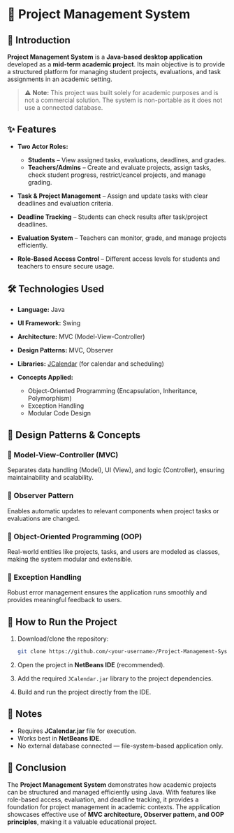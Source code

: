 # 📂 Project Management System

## 📖 Introduction

**Project Management System** is a **Java-based desktop application** developed as a **mid-term academic project**. Its main objective is to provide a structured platform for managing student projects, evaluations, and task assignments in an academic setting.

> ⚠️ **Note:** This project was built solely for academic purposes and is not a commercial solution. The system is non-portable as it does not use a connected database.

## ✨ Features

* **Two Actor Roles:**

  * **Students** – View assigned tasks, evaluations, deadlines, and grades.
  * **Teachers/Admins** – Create and evaluate projects, assign tasks, check student progress, restrict/cancel projects, and manage grading.
* **Task & Project Management** – Assign and update tasks with clear deadlines and evaluation criteria.
* **Deadline Tracking** – Students can check results after task/project deadlines.
* **Evaluation System** – Teachers can monitor, grade, and manage projects efficiently.
* **Role-Based Access Control** – Different access levels for students and teachers to ensure secure usage.

## 🛠️ Technologies Used

* **Language:** Java
* **UI Framework:** Swing
* **Architecture:** MVC (Model-View-Controller)
* **Design Patterns:** MVC, Observer
* **Libraries:** [JCalendar](https://toedter.com/jcalendar/) (for calendar and scheduling)
* **Concepts Applied:**

  * Object-Oriented Programming (Encapsulation, Inheritance, Polymorphism)
  * Exception Handling
  * Modular Code Design

## 📐 Design Patterns & Concepts

### 🔹 Model-View-Controller (MVC)

Separates data handling (Model), UI (View), and logic (Controller), ensuring maintainability and scalability.

### 🔹 Observer Pattern

Enables automatic updates to relevant components when project tasks or evaluations are changed.

### 🔹 Object-Oriented Programming (OOP)

Real-world entities like projects, tasks, and users are modeled as classes, making the system modular and extensible.

### 🔹 Exception Handling

Robust error management ensures the application runs smoothly and provides meaningful feedback to users.

## 🚀 How to Run the Project

1. Download/clone the repository:

   ```bash
   git clone https://github.com/<your-username>/Project-Management-System.git
   ```
2. Open the project in **NetBeans IDE** (recommended).
3. Add the required `JCalendar.jar` library to the project dependencies.
4. Build and run the project directly from the IDE.

## 📌 Notes

* Requires **JCalendar.jar** file for execution.
* Works best in **NetBeans IDE**.
* No external database connected — file-system-based application only.

## 🏁 Conclusion

The **Project Management System** demonstrates how academic projects can be structured and managed efficiently using Java. With features like role-based access, evaluation, and deadline tracking, it provides a foundation for project management in academic contexts. The application showcases effective use of **MVC architecture, Observer pattern, and OOP principles**, making it a valuable educational project.
